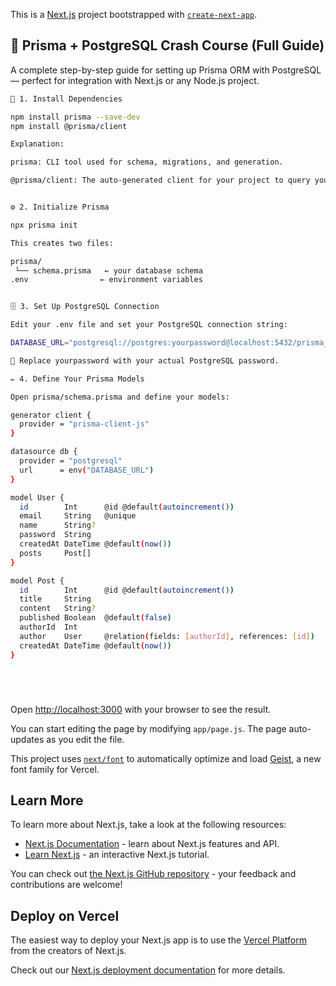 This is a [Next.js](https://nextjs.org) project bootstrapped with [`create-next-app`](https://github.com/vercel/next.js/tree/canary/packages/create-next-app).

## 🚀 Prisma + PostgreSQL Crash Course (Full Guide)

A complete step-by-step guide for setting up Prisma ORM with PostgreSQL — perfect for integration with Next.js or any Node.js project.



```bash
🧩 1. Install Dependencies

npm install prisma --save-dev
npm install @prisma/client

Explanation:

prisma: CLI tool used for schema, migrations, and generation.

@prisma/client: The auto-generated client for your project to query your database.


⚙️ 2. Initialize Prisma

npx prisma init

This creates two files:

prisma/
 └── schema.prisma   ← your database schema
.env                ← environment variables


🗄️ 3. Set Up PostgreSQL Connection

Edit your .env file and set your PostgreSQL connection string:

DATABASE_URL="postgresql://postgres:yourpassword@localhost:5432/prisma_demo?schema=public"

🧠 Replace yourpassword with your actual PostgreSQL password.

✏️ 4. Define Your Prisma Models

Open prisma/schema.prisma and define your models:

generator client {
  provider = "prisma-client-js"
}

datasource db {
  provider = "postgresql"
  url      = env("DATABASE_URL")
}

model User {
  id        Int      @id @default(autoincrement())
  email     String   @unique
  name      String?
  password  String
  createdAt DateTime @default(now())
  posts     Post[]
}

model Post {
  id        Int      @id @default(autoincrement())
  title     String
  content   String?
  published Boolean  @default(false)
  authorId  Int
  author    User     @relation(fields: [authorId], references: [id])
  createdAt DateTime @default(now())
}






```

Open [http://localhost:3000](http://localhost:3000) with your browser to see the result.

You can start editing the page by modifying `app/page.js`. The page auto-updates as you edit the file.

This project uses [`next/font`](https://nextjs.org/docs/app/building-your-application/optimizing/fonts) to automatically optimize and load [Geist](https://vercel.com/font), a new font family for Vercel.

## Learn More

To learn more about Next.js, take a look at the following resources:

- [Next.js Documentation](https://nextjs.org/docs) - learn about Next.js features and API.
- [Learn Next.js](https://nextjs.org/learn) - an interactive Next.js tutorial.

You can check out [the Next.js GitHub repository](https://github.com/vercel/next.js) - your feedback and contributions are welcome!

## Deploy on Vercel

The easiest way to deploy your Next.js app is to use the [Vercel Platform](https://vercel.com/new?utm_medium=default-template&filter=next.js&utm_source=create-next-app&utm_campaign=create-next-app-readme) from the creators of Next.js.

Check out our [Next.js deployment documentation](https://nextjs.org/docs/app/building-your-application/deploying) for more details.
